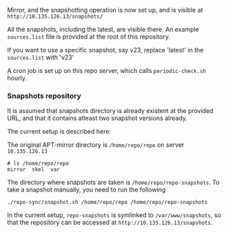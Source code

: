 Mirror, and the snapshotting operation is now set up, and is visible at `http://10.135.126.13/snapshots/`

All the snapshots, including the latest, are visible there. An example `sources.list` file is provided at the root of this repository.

If you want to use a specific snapshot, say v23, replace 'latest' in the `sources.list`  with 'v23'

A cron job is set up on this repo server, which calls `periodic-check.sh` hourly.

### Snapshots repository
It is assumed that snapshots directory is already existent at the provided
URL, and that it contains atleast two snapshot versions already.

The current setup is described here:

The original APT-mirror directory is `/home/repo/repo` on server
`10.135.126.13`

    # ls /home/repo/repo
    mirror  skel  var

The directory where snapshots are taken is `/home/repo/repo-snapshots`. To
take a snapshot manually, you need to run the following

    ./repo-sync/snapshot.sh /home/repo/repo /home/repo/repo-snapshots

In the current setup, `repo-snapshots` is symlinked to `/var/www/snapshots`, so
that the repository can be accessed at `http://10.135.126.13/snapshots`.
